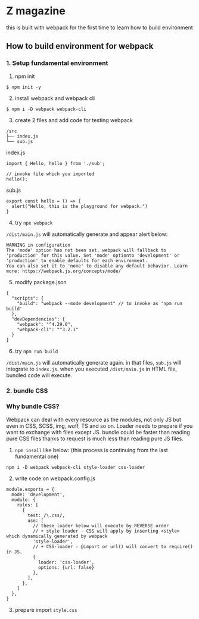 # Z magazine

this is built with webpack for the first time to learn how to build environment

## How to build environment for webpack

### 1. Setup fundamental environment

1. npm init
```
$ npm init -y
```

2. install webpack and webpack cli
```
$ npm i -D webpack webpack-cli
```

3. create 2 files and add code for testing webpack
```
/src
├── index.js
└── sub.js
```

index.js
```
import { Hello, hello } from './sub';

// invoke file which you imported
hello();
```

sub.js
```
export const hello = () => {
  alert("Hello, this is the playground for webpack.")
}
```

4. try `npx webpack`

`/dist/main.js` will automatically generate and appear alert below:
```
WARNING in configuration
The 'mode' option has not been set, webpack will fallback to 'production' for this value. Set 'mode' optionto 'development' or 'production' to enable defaults for each environment.
You can also set it to 'none' to disable any default behavior. Learn more: https://webpack.js.org/concepts/mode/
```

5. modify package.json
```
{
  "scripts": {
    "build": "webpack --mode development" // to invoke as 'npm run build'
  },
  "devDependencies": {
    "webpack": "^4.29.0",
    "webpack-cli": "^3.2.1"
  }
}
```

6. try `npm run build`

`/dist/main.js` will automatically generate again.
in that files, `sub.js` will integrate to `index.js`. when you executed `/dist/main.js` in HTML file, bundled code will execute.

### 2. bundle CSS

### Why bundle CSS?
Webpack can deal with every resource as the modules, not only JS but even in CSS, SCSS, img, woff, TS and so on.
Loader needs to prepare if you want to exchange with files except JS.
bundle could be faster than reading pure CSS files thanks to request is much less than reading pure JS files.

1. `npm insall` like below: (this process is continuing from the last fundamental one)
```
npm i -D webpack webpack-cli style-loader css-loader
```

2. write code on webpack.config.js
```
module.exports = {
  mode: 'development',
  module: {
    rules: [
      {
        test: /\.css/,
        use: [
          // these loader below will execute by REVERSE order
          // + style loader - CSS will apply by inserting <style> which dynamically generated by webpack
          'style-loader',
          // + CSS-loader - @import or url() will convert to require() in JS.
          { 
            loader: 'css-loader', 
            options: {url: false} 
          },
        ],
      },
    ]
  },
}
```

3. prepare import `style.css`

